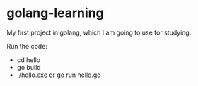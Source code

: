 # golang-learning

My first project in golang, which I am going to use for studying.

Run the code:

- cd hello
- go build
- ./hello.exe or go run hello.go
